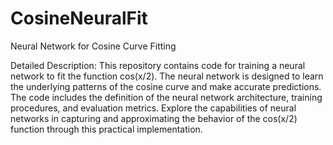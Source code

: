 # CosineNeuralFit
Neural Network for Cosine Curve Fitting

Detailed Description:
This repository contains code for training a neural network to fit the function cos(x/2). The neural network is designed to learn the underlying patterns of the cosine curve and make accurate predictions. The code includes the definition of the neural network architecture, training procedures, and evaluation metrics. Explore the capabilities of neural networks in capturing and approximating the behavior of the cos(x/2) function through this practical implementation.
